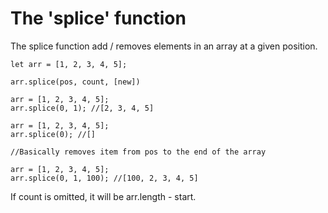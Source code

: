# The 'splice' function

The splice function add / removes elements in an array at a given position.

```
let arr = [1, 2, 3, 4, 5];

arr.splice(pos, count, [new])

arr = [1, 2, 3, 4, 5];
arr.splice(0, 1); //[2, 3, 4, 5]

arr = [1, 2, 3, 4, 5];
arr.splice(0); //[]

//Basically removes item from pos to the end of the array

arr = [1, 2, 3, 4, 5];
arr.splice(0, 1, 100); //[100, 2, 3, 4, 5]
```

If count is omitted, it will be arr.length - start.
